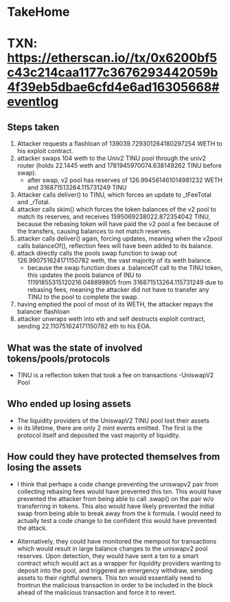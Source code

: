 # TakeHome 

# TXN: https://etherscan.io//tx/0x6200bf5c43c214caa1177c3676293442059b4f39eb5dbae6cfd4e6ad16305668#eventlog

## Steps taken

1. Attacker requests a flashloan of 139039.729301264180297254 WETH to his exploit contract. 
2. attacker swaps 104 weth to the Univ2 TINU pool through the univ2 router (holds 22.1445 weth and 1781945970074.638149262 TINU before swap). 
    - after swap, v2 pool has reserves of 126.994561461014981232 WETH and 316871513264.115731249 TINU 
3. Attacker calls deliver() to TINU, which forces an update to _tFeeTotal and _rTotal. 
4. attacker calls skim() which forces the token balances of the v2 pool to match its reserves, and receives 1595069238022.872354042 TINU, because the rebasing token will have paid the v2 pool a fee because of the transfers, causing balances to not match reserves. 
5. attacker calls deliver() again, forcing updates, meaning when the v2pool calls balanceOf(), reflection fees will have been added to its balance.
6. attack directly calls the pools swap function to swap out 126.990751624171150782 weth, the vast majority of its weth balance. 
    - because the swap function does a .balanceOf call to the TINU token, this updates the pools balance of INU to 11191855315120216.048899805 from 316871513264.115731249 due to rebasing fees, meaning the attacker did not have to transfer any TINU to the pool to complete the swap.
5. having emptied the pool of most of its WETH, the attacker repays the balancer flashloan
6. attacker unwraps weth into eth and self destructs exploit contract, sending 22.110751624171150782 eth to his EOA. 

## What was the state of involved tokens/pools/protocols

- TINU is a reflection token that took a fee on transactions
-UniswapV2 Pool 

## Who ended up losing assets

- The liquidity providers of the UniswapV2 TINU pool lost their assets
- in its lifetime, there are only 2 mint events emitted. The first is the protocol itself and deposited the vast majority of liquidity.

## How could they have protected themselves from losing the assets

- I think that perhaps a code change preventing the uniswapv2 pair from collecting rebasing fees would have prevented this txn. This would have prevented the attacker from being able to call .swap() on the pair w/o transferring in tokens. This also would have likely prevented the initial swap from being able to break away from the k formula. I would need to actually test a code change to be confident this would have prevented the attack. 

- Alternatively, they could have monitored the mempool for   transactions which would result in large balance changes to the uniswapv2 pool reserves. Upon detection, they would have sent a txn to  a smart contract which would act as a wrapper for liquidity providers wanting to deposit into the pool, and triggered an emergency withdraw, sending assets to their rightful owners. This txn would essentially need to frontrun the malicious transaction in order to be included in the block ahead of the malicious transaction and force it to revert. 
